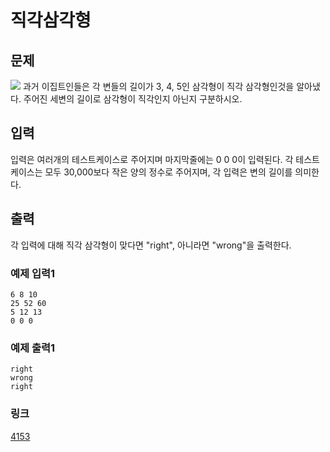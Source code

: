 # 직각삼각형

## 문제

![](/upload/images3/rope-triangle.gif) 과거 이집트인들은 각 변들의 길이가 3, 4, 5인 삼각형이 직각 삼각형인것을 알아냈다. 주어진 세변의 길이로 삼각형이 직각인지 아닌지 구분하시오.

## 입력


 입력은 여러개의 테스트케이스로 주어지며 마지막줄에는 0 0 0이 입력된다. 각 테스트케이스는 모두 30,000보다 작은 양의 정수로 주어지며, 각 입력은 변의 길이를 의미한다.

## 출력

각 입력에 대해 직각 삼각형이 맞다면 "right", 아니라면 "wrong"을 출력한다.

### 예제 입력1

```
6 8 10
25 52 60
5 12 13
0 0 0
```

### 예제 출력1

```
right
wrong
right
```

### 링크

<a href="https://www.acmicpc.net/problem/4153" target="_blank">4153</a>